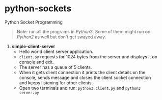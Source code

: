 # python-sockets
Python Socket Programming

> Note: run all the programs in *Python3*. Some of them might run on *Python2* as
    well but don't get swayed away.
1. **simple-client-server**
    + Hello world client server application.
    + `client.py` requests for 1024 bytes from the server and displays it on 
    console and exit.
    + The server has a queue of 5 clients.
    + When it gets client connection it prints the client details on the console,
    sends message and closes the client socket connection and keeps listening
    for other clients.
    + Open two terminals and run: `python3 client.py` and `python3 server.py`
